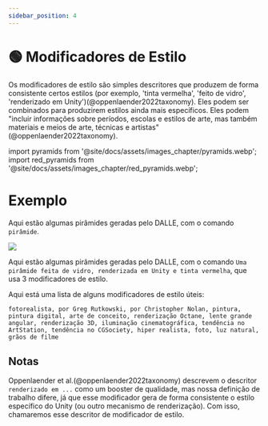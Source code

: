 ```yaml
---
sidebar_position: 4
---
```


# 🟢 Modificadores de Estilo

Os modificadores de estilo são simples descritores que produzem de forma consistente certos estilos (por exemplo, 'tinta vermelha', 'feito de vidro', 'renderizado em Unity')(@oppenlaender2022taxonomy). Eles podem ser combinados para produzirem estilos ainda mais específicos. Eles podem "incluir informações sobre períodos, escolas e estilos de arte, mas também materiais e meios de arte, técnicas e artistas"(@oppenlaender2022taxonomy).

import pyramids from '@site/docs/assets/images_chapter/pyramids.webp';
import red_pyramids from '@site/docs/assets/images_chapter/red_pyramids.webp';

# Exemplo

Aqui estão algumas pirâmides geradas pelo DALLE, com o comando `pirâmide`.

<div style={{textAlign: 'center'}}>
  <img src={pyramids} style={{width: "750px"}}/>
</div>

Aqui estão algumas pirâmides geradas pelo DALLE, com o comando `Uma pirâmide feita de vidro, renderizada em Unity e tinta vermelha`, que usa 3 modificadores de estilo.

<div style={{textAlign: 'center'}}>
  <LazyLoadImage src={red_pyramids} style={{width: "750px"}} />
</div>

Aqui está uma lista de alguns modificadores de estilo úteis:

```text
fotorealista, por Greg Rutkowski, por Christopher Nolan, pintura, pintura digital, arte de conceito, renderização Octane, lente grande angular, renderização 3D, iluminação cinematográfica, tendência no ArtStation, tendência no CGSociety, hiper realista, foto, luz natural, grãos de filme
```

## Notas

Oppenlaender et al.(@oppenlaender2022taxonomy) descrevem o descritor `renderizado em ...` como um booster de qualidade, mas nossa definição de trabalho difere, já que esse modificador gera de forma consistente o estilo específico do Unity (ou outro mecanismo de renderização). Com isso, chamaremos esse descritor de modificador de estilo.